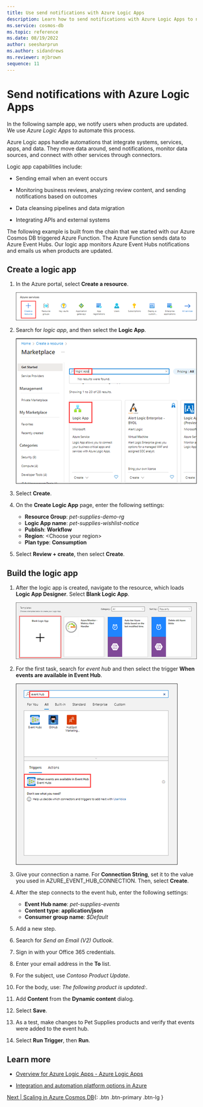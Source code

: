 ```yaml
---
title: Use send notifications with Azure Logic Apps
description: Learn how to send notifications with Azure Logic Apps to notify users when products are updated.
ms.service: cosmos-db
ms.topic: reference
ms.date: 08/19/2022
author: seesharprun
ms.author: sidandrews
ms.reviewer: mjbrown
sequence: 11
---
```


# Send notifications with Azure Logic Apps

In the following sample app, we notify users when products are updated. We use *Azure Logic Apps* to automate this process.

Azure Logic apps handle automations that integrate systems, services, apps, and data. They move data around, send notifications, monitor data sources, and connect with other services through connectors.

Logic app capabilities include:

- Sending email when an event occurs

- Monitoring business reviews, analyzing review content, and sending notifications based on outcomes

- Data cleansing pipelines and data migration

- Integrating APIs and external systems

The following example is built from the chain that we started with our Azure Cosmos DB triggered Azure Function. The Azure Function sends data to Azure Event Hubs. Our logic app monitors Azure Event Hubs notifications and emails us when products are updated.

## Create a logic app

1. In the Azure portal, select **Create a resource**.

   ![Screenshot that shows the Azure portal Home page with Create a resource group highlighted.](media/send-notifications-with-azure-logic-apps/select-create-resource.png)

1. Search for *logic app*, and then select the **Logic App**.

   ![Screenshot that shows logic app search results on the Marketplace page.](media/send-notifications-with-azure-logic-apps/search-for-logic-app.png)

1. Select **Create**.

1. On the **Create Logic App** page, enter the following settings:

   - **Resource Group**: *pet-supplies-demo-rg*
   - **Logic App name**: *pet-supplies-wishlist-notice*
   - **Publish**: **Workflow**
   - **Region**: \<Choose your region>
   - **Plan type**: **Consumption**

1. Select **Review + create**, then select **Create**.

## Build the logic app

1. After the logic app is created, navigate to the resource, which loads **Logic App Designer**. Select **Blank Logic App**.

   ![Screenshot that shows the Templates page with Blank Logic App selected.](media/send-notifications-with-azure-logic-apps/select-blank-logic-app.png)

1. For the first task, search for *event hub* and then select the trigger **When events are available in Event Hub**.

   ![Screenshot that shows event hub search.](media/send-notifications-with-azure-logic-apps/search-for-event-hub.png)

1. Give your connection a name. For **Connection String**, set it to the value
you used in AZURE_EVENT_HUB_CONNECTION. Then, select **Create**.

1. After the step connects to the event hub, enter the following settings:

   - **Event Hub name**: *pet-supplies-events*
   - **Content type**: **application/json**
   - **Consumer group name**: *$Default*

1. Add a new step.

1. Search for *Send an Email (V2) Outlook*.

1. Sign in with your Office 365 credentials.

1. Enter your email address in the **To** list.

1. For the subject, use *Contoso Product Update*.

1. For the body, use: *The following product is updated:*.

1. Add **Content** from the **Dynamic content** dialog.

1. Select **Save**.

1. As a test, make changes to Pet Supplies products and verify that events were added to the event hub.

1. Select **Run Trigger**, then **Run**.

## Learn more

- [Overview for Azure Logic Apps - Azure Logic Apps](https://docs.microsoft.com/azure/logic-apps/logic-apps-overview)

- [Integration and automation platform options in Azure](https://docs.microsoft.com/azure/azure-functions/functions-compare-logic-apps-ms-flow-webjobs)

[Next &#124; Scaling in Azure Cosmos DB](scaling-in-cosmos-db.md){: .btn .btn-primary .btn-lg }
